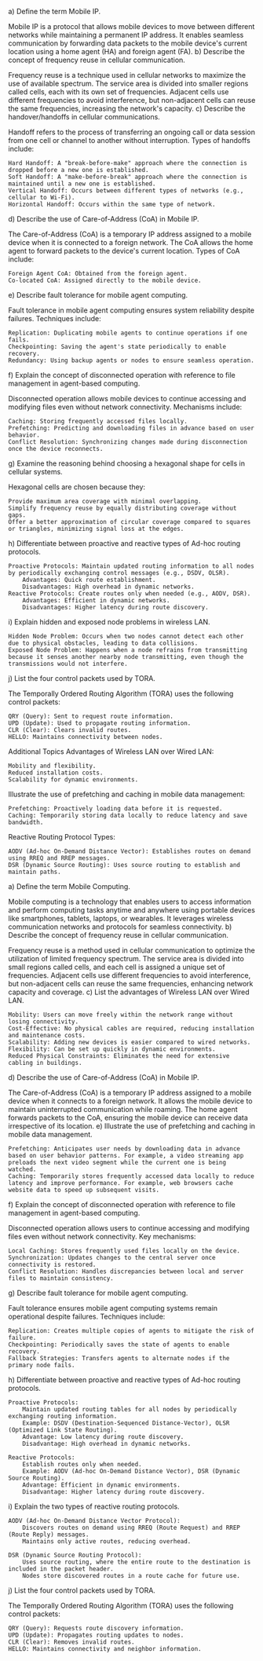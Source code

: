 a) Define the term Mobile IP.

Mobile IP is a protocol that allows mobile devices to move between different networks while maintaining a permanent IP address. It enables seamless communication by forwarding data packets to the mobile device's current location using a home agent (HA) and foreign agent (FA).
b) Describe the concept of frequency reuse in cellular communication.

Frequency reuse is a technique used in cellular networks to maximize the use of available spectrum. The service area is divided into smaller regions called cells, each with its own set of frequencies. Adjacent cells use different frequencies to avoid interference, but non-adjacent cells can reuse the same frequencies, increasing the network's capacity.
c) Describe the handover/handoffs in cellular communications.

Handoff refers to the process of transferring an ongoing call or data session from one cell or channel to another without interruption. Types of handoffs include:

    Hard Handoff: A "break-before-make" approach where the connection is dropped before a new one is established.
    Soft Handoff: A "make-before-break" approach where the connection is maintained until a new one is established.
    Vertical Handoff: Occurs between different types of networks (e.g., cellular to Wi-Fi).
    Horizontal Handoff: Occurs within the same type of network.

d) Describe the use of Care-of-Address (CoA) in Mobile IP.

The Care-of-Address (CoA) is a temporary IP address assigned to a mobile device when it is connected to a foreign network. The CoA allows the home agent to forward packets to the device's current location. Types of CoA include:

    Foreign Agent CoA: Obtained from the foreign agent.
    Co-located CoA: Assigned directly to the mobile device.

e) Describe fault tolerance for mobile agent computing.

Fault tolerance in mobile agent computing ensures system reliability despite failures. Techniques include:

    Replication: Duplicating mobile agents to continue operations if one fails.
    Checkpointing: Saving the agent's state periodically to enable recovery.
    Redundancy: Using backup agents or nodes to ensure seamless operation.

f) Explain the concept of disconnected operation with reference to file management in agent-based computing.

Disconnected operation allows mobile devices to continue accessing and modifying files even without network connectivity. Mechanisms include:

    Caching: Storing frequently accessed files locally.
    Prefetching: Predicting and downloading files in advance based on user behavior.
    Conflict Resolution: Synchronizing changes made during disconnection once the device reconnects.

g) Examine the reasoning behind choosing a hexagonal shape for cells in cellular systems.

Hexagonal cells are chosen because they:

    Provide maximum area coverage with minimal overlapping.
    Simplify frequency reuse by equally distributing coverage without gaps.
    Offer a better approximation of circular coverage compared to squares or triangles, minimizing signal loss at the edges.

h) Differentiate between proactive and reactive types of Ad-hoc routing protocols.

    Proactive Protocols: Maintain updated routing information to all nodes by periodically exchanging control messages (e.g., DSDV, OLSR).
        Advantages: Quick route establishment.
        Disadvantages: High overhead in dynamic networks.
    Reactive Protocols: Create routes only when needed (e.g., AODV, DSR).
        Advantages: Efficient in dynamic networks.
        Disadvantages: Higher latency during route discovery.

i) Explain hidden and exposed node problems in wireless LAN.

    Hidden Node Problem: Occurs when two nodes cannot detect each other due to physical obstacles, leading to data collisions.
    Exposed Node Problem: Happens when a node refrains from transmitting because it senses another nearby node transmitting, even though the transmissions would not interfere.

j) List the four control packets used by TORA.

The Temporally Ordered Routing Algorithm (TORA) uses the following control packets:

    QRY (Query): Sent to request route information.
    UPD (Update): Used to propagate routing information.
    CLR (Clear): Clears invalid routes.
    HELLO: Maintains connectivity between nodes.

Additional Topics
Advantages of Wireless LAN over Wired LAN:

    Mobility and flexibility.
    Reduced installation costs.
    Scalability for dynamic environments.

Illustrate the use of prefetching and caching in mobile data management:

    Prefetching: Proactively loading data before it is requested.
    Caching: Temporarily storing data locally to reduce latency and save bandwidth.

Reactive Routing Protocol Types:

    AODV (Ad-hoc On-Demand Distance Vector): Establishes routes on demand using RREQ and RREP messages.
    DSR (Dynamic Source Routing): Uses source routing to establish and maintain paths.


a) Define the term Mobile Computing.

Mobile computing is a technology that enables users to access information and perform computing tasks anytime and anywhere using portable devices like smartphones, tablets, laptops, or wearables. It leverages wireless communication networks and protocols for seamless connectivity.
b) Describe the concept of frequency reuse in cellular communication.

Frequency reuse is a method used in cellular communication to optimize the utilization of limited frequency spectrum. The service area is divided into small regions called cells, and each cell is assigned a unique set of frequencies. Adjacent cells use different frequencies to avoid interference, but non-adjacent cells can reuse the same frequencies, enhancing network capacity and coverage.
c) List the advantages of Wireless LAN over Wired LAN.

    Mobility: Users can move freely within the network range without losing connectivity.
    Cost-Effective: No physical cables are required, reducing installation and maintenance costs.
    Scalability: Adding new devices is easier compared to wired networks.
    Flexibility: Can be set up quickly in dynamic environments.
    Reduced Physical Constraints: Eliminates the need for extensive cabling in buildings.

d) Describe the use of Care-of-Address (CoA) in Mobile IP.

The Care-of-Address (CoA) is a temporary IP address assigned to a mobile device when it connects to a foreign network. It allows the mobile device to maintain uninterrupted communication while roaming. The home agent forwards packets to the CoA, ensuring the mobile device can receive data irrespective of its location.
e) Illustrate the use of prefetching and caching in mobile data management.

    Prefetching: Anticipates user needs by downloading data in advance based on user behavior patterns. For example, a video streaming app preloads the next video segment while the current one is being watched.
    Caching: Temporarily stores frequently accessed data locally to reduce latency and improve performance. For example, web browsers cache website data to speed up subsequent visits.

f) Explain the concept of disconnected operation with reference to file management in agent-based computing.

Disconnected operation allows users to continue accessing and modifying files even without network connectivity. Key mechanisms:

    Local Caching: Stores frequently used files locally on the device.
    Synchronization: Updates changes to the central server once connectivity is restored.
    Conflict Resolution: Handles discrepancies between local and server files to maintain consistency.

g) Describe fault tolerance for mobile agent computing.

Fault tolerance ensures mobile agent computing systems remain operational despite failures. Techniques include:

    Replication: Creates multiple copies of agents to mitigate the risk of failure.
    Checkpointing: Periodically saves the state of agents to enable recovery.
    Fallback Strategies: Transfers agents to alternate nodes if the primary node fails.

h) Differentiate between proactive and reactive types of Ad-hoc routing protocols.

    Proactive Protocols:
        Maintain updated routing tables for all nodes by periodically exchanging routing information.
        Example: DSDV (Destination-Sequenced Distance-Vector), OLSR (Optimized Link State Routing).
        Advantage: Low latency during route discovery.
        Disadvantage: High overhead in dynamic networks.

    Reactive Protocols:
        Establish routes only when needed.
        Example: AODV (Ad-hoc On-Demand Distance Vector), DSR (Dynamic Source Routing).
        Advantage: Efficient in dynamic environments.
        Disadvantage: Higher latency during route discovery.

i) Explain the two types of reactive routing protocols.

    AODV (Ad-hoc On-Demand Distance Vector Protocol):
        Discovers routes on demand using RREQ (Route Request) and RREP (Route Reply) messages.
        Maintains only active routes, reducing overhead.

    DSR (Dynamic Source Routing Protocol):
        Uses source routing, where the entire route to the destination is included in the packet header.
        Nodes store discovered routes in a route cache for future use.

j) List the four control packets used by TORA.

The Temporally Ordered Routing Algorithm (TORA) uses the following control packets:

    QRY (Query): Requests route discovery information.
    UPD (Update): Propagates routing updates to nodes.
    CLR (Clear): Removes invalid routes.
    HELLO: Maintains connectivity and neighbor information.

